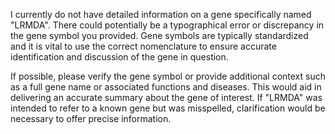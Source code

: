 I currently do not have detailed information on a gene specifically named "LRMDA". There could potentially be a typographical error or discrepancy in the gene symbol you provided. Gene symbols are typically standardized and it is vital to use the correct nomenclature to ensure accurate identification and discussion of the gene in question.

If possible, please verify the gene symbol or provide additional context such as a full gene name or associated functions and diseases. This would aid in delivering an accurate summary about the gene of interest. If "LRMDA" was intended to refer to a known gene but was misspelled, clarification would be necessary to offer precise information.